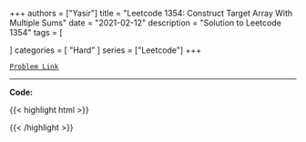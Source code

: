 
+++
authors = ["Yasir"]
title = "Leetcode 1354: Construct Target Array With Multiple Sums"
date = "2021-02-12"
description = "Solution to Leetcode 1354"
tags = [
    
]
categories = [
    "Hard"
]
series = ["Leetcode"]
+++



[`Problem Link`](https://leetcode.com/problems/construct-target-array-with-multiple-sums/description/)

---

**Code:**

{{< highlight html >}}

{{< /highlight >}}

